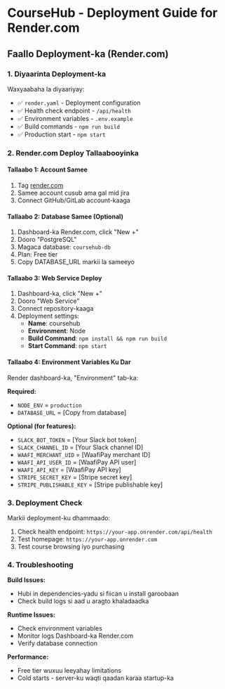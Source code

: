 # CourseHub - Deployment Guide for Render.com

## Faallo Deployment-ka (Render.com)

### 1. Diyaarinta Deployment-ka

Waxyaabaha la diyaariyay:
- ✅ `render.yaml` - Deployment configuration
- ✅ Health check endpoint - `/api/health`
- ✅ Environment variables - `.env.example`
- ✅ Build commands - `npm run build`
- ✅ Production start - `npm start`

### 2. Render.com Deploy Tallaabooyinka

#### Tallaabo 1: Account Samee
1. Tag [render.com](https://render.com)
2. Samee account cusub ama gal mid jira
3. Connect GitHub/GitLab account-kaaga

#### Tallaabo 2: Database Samee (Optional)
1. Dashboard-ka Render.com, click "New +"
2. Dooro "PostgreSQL"
3. Magaca database: `coursehub-db`
4. Plan: Free tier
5. Copy DATABASE_URL markii la sameeyo

#### Tallaabo 3: Web Service Deploy
1. Dashboard-ka, click "New +"
2. Dooro "Web Service"
3. Connect repository-kaaga
4. Deployment settings:
   - **Name**: coursehub
   - **Environment**: Node
   - **Build Command**: `npm install && npm run build`
   - **Start Command**: `npm start`

#### Tallaabo 4: Environment Variables Ku Dar
Render dashboard-ka, "Environment" tab-ka:

**Required:**
- `NODE_ENV` = `production`
- `DATABASE_URL` = [Copy from database]

**Optional (for features):**
- `SLACK_BOT_TOKEN` = [Your Slack bot token]
- `SLACK_CHANNEL_ID` = [Your Slack channel ID]
- `WAAFI_MERCHANT_UID` = [WaafiPay merchant ID]
- `WAAFI_API_USER_ID` = [WaafiPay API user]
- `WAAFI_API_KEY` = [WaafiPay API key]
- `STRIPE_SECRET_KEY` = [Stripe secret key]
- `STRIPE_PUBLISHABLE_KEY` = [Stripe publishable key]

### 3. Deployment Check

Markii deployment-ku dhammaado:
1. Check health endpoint: `https://your-app.onrender.com/api/health`
2. Test homepage: `https://your-app.onrender.com`
3. Test course browsing iyo purchasing

### 4. Troubleshooting

**Build Issues:**
- Hubi in dependencies-yadu si fiican u install garoobaan
- Check build logs si aad u aragto khaladaadka

**Runtime Issues:**
- Check environment variables
- Monitor logs Dashboard-ka Render.com
- Verify database connection

**Performance:**
- Free tier wuxuu leeyahay limitations
- Cold starts - server-ku waqti qaadan karaa startup-ka